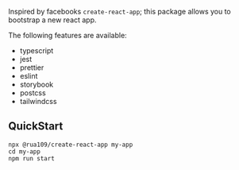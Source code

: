 Inspired by facebooks `create-react-app`; this package allows you to bootstrap a new react app.

The following features are available:

- typescript
- jest
- prettier
- eslint
- storybook
- postcss
- tailwindcss

## QuickStart

```
npx @rua109/create-react-app my-app
cd my-app
npm run start
```

